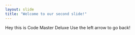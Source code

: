 ```yaml
---
layout: slide
title: "Welcome to our second slide!"
---
```

Hey this is Code Master Deluxe
Use the left arrow to go back!

